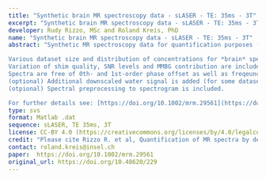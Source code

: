 ```yaml
---
title: "Synthetic brain MR spectroscopy data - sLASER - TE: 35ms - 3T"
excerpt: "Synthetic brain MR spectroscopy data - sLASER - TE: 35ms - 3T"
developer: Rudy Rizzo, MSc and Roland Kreis, PhD
name: "Synthetic brain MR spectroscopy data - sLASER - TE: 35ms - 3T"
abstract: "Synthetic MR spectroscopy data for quantification purposes (included ground-truth concnetration levels) of use for benchmarking (model fitting, machine learning or neural networks algorithms) or of use in deep learning contexts for pre-training, fine-tuning or ablation study.

Various dataset size and distribution of concentrations for *brain* spectra are included (for full description, see README.md file available at the URL reported below or at https://github.com/bellarude/MRS_detasets).
Variation of shim quality, SNR levels and MMBG contribution are included.
Spectra are free of 0th- and 1st-order phase offset as well as freqeuncy drifts.
(optional) Additional downscaled water signal is added (for some datasets) for quantification referencing.
(otpional) Spectral preprocessing to spectrogram is included.

For further details see: [https://doi.org/10.1002/mrm.29561](https://doi.org/10.1002/mrm.29561)"
type: svs
format: Matlab .dat
sequence: sLASER, TE 35ms, 3T
license: CC-BY 4.0 (https://creativecommons.org/licenses/by/4.0/legalcode)
credit: "Please cite Rizzo R. et al, Quantification of MR spectra by deep learning in an idealized setting: Investigation of forms of input, network architectures, optimization by ensembles of networks, and training bias, Magn. Reson. Med. 89(5):1707-1727 (2023)."
contact: roland.kreis@insel.ch
paper:  https://doi.org/10.1002/mrm.29561
original_url: https://doi.org/10.48620/229
---
```

